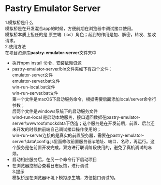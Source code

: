 # Pastry Emulator Server
1.模拟桥是什么   
模拟桥是在开发混合app的时候，方便前期在浏览器中调试接口使用。    
模拟桥本质上担任的是  原生端（ios）角色；起到的作用是加、解密，转发、接收请求。     
2.使用方法     
在项目资源库**pastry-emulator-server**文件夹中    
- 执行npm install 命令，安装依赖资源     
- pastry-emulator-server/bin文件夹如下有四个文件：    
     emulator-server文件    
     emulator-server.bat文件     
     win-run-local.bat文件    
     win-run-server.bat文件   
     第一个文件是macOS下启动服务命令，根据需要后面添加local/server命令行参数；  
     后两个文件是windows系统下的启动服务文件    
     wind-run-local 是启动本地服务，接口返回数据在pastry-emulator-server\wwwroot\mockdata下伪造；这个服务是在开发前期，前置、后台还未开发的时候供前端自己调试接口操作使用的；    
     win-run-server连接的是真实的前置服务器，需要在pastry-emulator-server\data\config.js里面修改前置服务器ip地址、端口、名称，再运行。这个服务是在前置开发完成，双方进行联调阶段使用的，避免了真机调试的麻烦。     
- 启动相应服务后，在另一个命令行下启动项目      
- 在浏览器控制台查看日志反馈，进行调试         
3.提示     
模拟桥是在浏览器环境下模拟原生端，方便接口调试的。      
  


